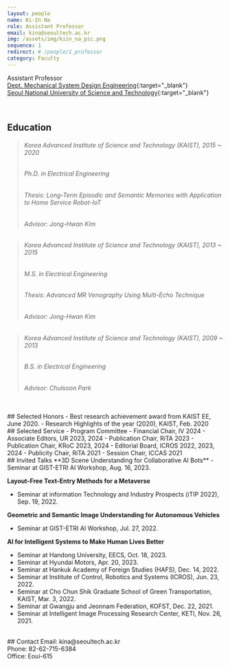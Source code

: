 ```yaml
---
layout: people
name: Ki-In Na
role: Assistant Professor
email: kina@seoultech.ac.kr
img: /assets/img/kiin_na_pic.png
sequence: 1
redirect: # /people/1_professor
category: Faculty
---
```


Assistant Professor <br/>
[Dept. Mechanical System Design Engineering](https://msd.seoultech.ac.kr/en/){:target="\_blank"} <br/>
[Seoul National University of Science and Technology](https://en.seoultech.ac.kr/){:target="\_blank"}

<br/>

## Education
> ###### Korea Advanced Institute of Science and Technology (KAIST), 2015 ~ 2020
> ###### Ph.D. in Electrical Engineering
> ###### Thesis: Long-Term Episodic and Semantic Memories with Application to Home Service Robot-IoT
> ###### Advisor: Jong-Hwan Kim

> ###### Korea Advanced Institute of Science and Technology (KAIST), 2013 ~ 2015
> ###### M.S. in Electrical Engineering
> ###### Thesis: Advanced MR Venography Using Multi-Echo Technique
> ###### Advisor: Jong-Hwan Kim

> ###### Korea Advanced Institute of Science and Technology (KAIST), 2009 ~ 2013
> ###### B.S. in Electrical Engineering
> ###### Advisor: Chulsoon Park

<br/>
## Selected Honors
- Best research achievement award from KAIST EE, June 2020.
- Research Highlights of the year (2020), KAIST, Feb. 2020

<br/>
## Selected Service
- Program Committee
  - Financial Chair, IV 2024
  - Associate Editors, UR 2023, 2024
  - Publication Chair, RiTA 2023
  - Publication Chair, KRoC 2023, 2024
  - Editorial Board, ICROS 2022, 2023, 2024
  - Publicity Chair, RiTA 2021
  - Session Chair, ICCAS 2021

<br />
## Invited Talks
**3D Scene Understanding for Collaborative AI Bots**
- Seminar at GIST-ETRI AI Workshop, Aug. 16, 2023.

**Layout-Free Text-Entry Methods for a Metaverse**
- Seminar at information Technology and Industry Prospects (iTIP 2022), Sep. 19, 2022.

**Geometric and Semantic Image Understanding for Autonomous Vehicles**
- Seminar at GIST-ETRI AI Workshop, Jul. 27, 2022.

**AI for Intelligent Systems to Make Human Lives Better**
- Seminar at Handong University, EECS, Oct. 18, 2023.
- Seminar at Hyundai Motors, Apr. 20, 2023.
- Seminar at Hankuk Academy of Foreign Studies (HAFS), Dec. 14, 2022.
- Seminar at Institute of Control, Robotics and Systems (ICROS), Jun. 23, 2022.
- Seminar at Cho Chun Shik Graduate School of Green Transportation, KAIST, Mar. 3, 2022.
- Seminar at Gwangju and Jeonnam Federation, KOFST, Dec. 22, 2021.
- Seminar at Intelligent Image Processing Research Center, KETI, Nov. 26, 2021.

<br/>
## Contact
Email: kina@seoultech.ac.kr <br/>
Phone: 82-62-715-6384 <br/>
Office: Eoui-615
